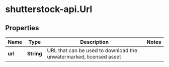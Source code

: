 # shutterstock-api.Url

## Properties
Name | Type | Description | Notes
------------ | ------------- | ------------- | -------------
**url** | **String** | URL that can be used to download the unwatermarked, licensed asset | 


